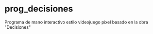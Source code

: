 # prog_decisiones
Programa de mano interactivo estilo videojuego pixel basado en la obra "Decisiones"
